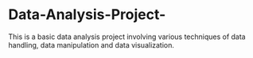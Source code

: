 # Data-Analysis-Project-
This is a basic data analysis project involving various techniques of data handling, data manipulation and data visualization. 
